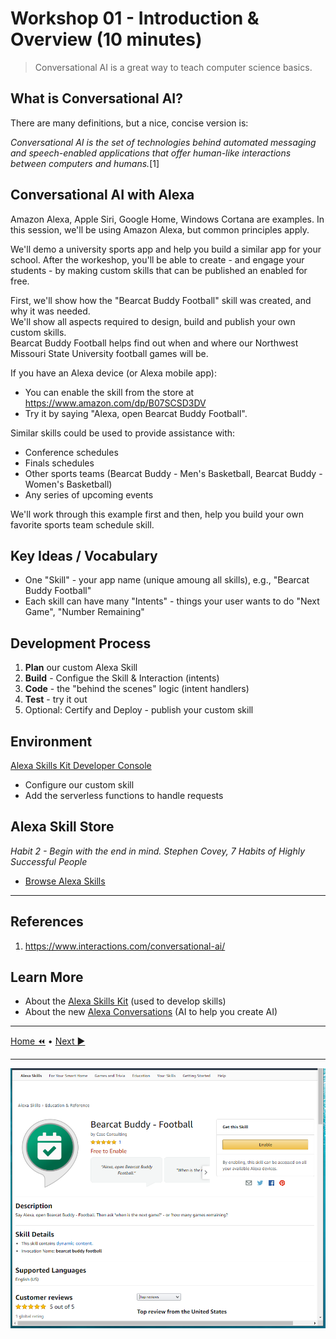 # Workshop 01 - Introduction & Overview (10 minutes)

> Conversational AI is a great way to teach computer science basics. 

## What is Conversational AI?

There are many definitions, but a nice, concise version is:

*Conversational AI is the set of technologies behind automated messaging and speech-enabled applications that offer human-like interactions between computers and humans.*[1]

## Conversational AI with Alexa

Amazon Alexa, Apple Siri, Google Home, Windows Cortana are examples. In this session, we'll be using Amazon Alexa, but common principles apply. 

We'll demo a university sports app and help you build a similar app for your school. 
After the workeshop, you'll be able to create - and engage your students - by making custom skills that can be published an enabled for free. 

First, we'll show how the "Bearcat Buddy Football" skill was created, and why it was needed.  
We'll show all aspects required to design, build and publish your own custom skills.  
Bearcat Buddy Football helps find out when and where our Northwest Missouri State University football games will be. 

If you have an Alexa device (or Alexa mobile app):

- You can enable the skill from the store at <https://www.amazon.com/dp/B07SCSD3DV>
- Try it by saying "Alexa, open Bearcat Buddy Football". 

Similar skills could be used to provide assistance with:

- Conference schedules
- Finals schedules
- Other sports teams (Bearcat Buddy - Men's Basketball, Bearcat Buddy - Women's Basketball)
- Any series of upcoming events

We'll work through this example first and then, help you build your own favorite sports team schedule skill. 

## Key Ideas / Vocabulary

- One "Skill" - your app name (unique amoung all skills), e.g., "Bearcat Buddy Football"
- Each skill can have many "Intents" - things your user wants to do "Next Game", "Number Remaining"

## Development Process

1. **Plan** our custom Alexa Skill
2. **Build** - Configue the Skill & Interaction (intents)
3. **Code** - the "behind the scenes" logic (intent handlers)
4. **Test** - try it out
5. Optional: Certify and Deploy - publish your custom skill

## Environment

[Alexa Skills Kit Developer Console](https://developer.amazon.com/alexa/console/ask)
- Configure our custom skill
- Add the serverless functions to handle requests

## Alexa Skill Store 

*Habit 2 - Begin with the end in mind. Stephen Covey, 7 Habits of Highly Successful People*

- [Browse Alexa Skills](https://www.amazon.com/alexa-skills/b/?ie=UTF8&node=13727921011&ref_=topnav_storetab_a2s)

---

## References

1. https://www.interactions.com/conversational-ai/

## Learn More

- About the [Alexa Skills Kit](https://developer.amazon.com/en-US/alexa/alexa-skills-kit) (used to develop skills)
- About the new [Alexa Conversations](https://build.amazonalexadev.com/Alexa-Conversations-Registration-Page.html) (AI to help you create AI)

---

[ Home :rewind:](./README.md) • [Next :arrow_forward:](./workshop-02.md)

---

![Alexa Store Skill - Bearcat Buddy Football](./images/alexa-store-skill-bbf.PNG)
